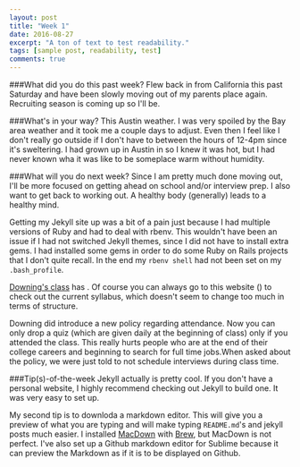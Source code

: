 ```yaml
---
layout: post
title: "Week 1"
date: 2016-08-27
excerpt: "A ton of text to test readability."
tags: [sample post, readability, test]
comments: true
---
```


###What did you do this past week?
Flew back in from California this past Saturday and have been slowly moving out of my parents place again. Recruiting season is coming up so I'll be.

###What's in your way?
This Austin weather. I was very spoiled by the Bay area weather and it took me a couple days to adjust. Even then I feel like I don't really go outside if I don't have to between the hours of 12-4pm since it's sweltering. I had grown up in Austin in so I knew it was hot, but I had never known wha it was like to be someplace warm without humidity.


###What will you do next week?
Since I am pretty much done moving out, I'll be more focused on getting ahead on school and/or interview prep. I also want to get back to working out. A healthy body (generally) leads to a healthy mind.

Getting my Jekyll site up was a bit of a pain just because I had multiple versions of Ruby and had to deal with rbenv. This wouldn't have been an issue if I had not switched Jekyll themes, since I did not have to install extra gems. I had installed some gems in order to do some Ruby on Rails projects that I don't quite recall. In the end my `rbenv shell` had not been set on my `.bash_profile`.


[Downing's class](https://www.cs.utexas.edu/users/downing/cs373/Grading.html) has . Of course you can always go to this website () to check out the current syllabus, which doesn't seem to change too much in terms of structure.

Downing did introduce a new policy regarding attendance. Now you can only drop a quiz (which are given daily at the beginning of class) only if you attended the class. This really hurts people who are at the end of their college careers and beginning to search for full time jobs.When asked about the policy, we were just told to not schedule interviews during class time.


###Tip(s)-of-the-week
Jekyll actually is pretty cool. If you don't have a personal website, I highly recommend checking out Jekyll to build one. It was very easy to set up.

My second tip is to downloda a markdown editor. This will give you a preview of what you are typing and will make typing `README.md`'s and jekyll posts much easier. I installed [MacDown](http://macdown.uranusjr.com/) with [Brew](http://macdown.uranusjr.com/), but MacDown is not perfect. I've also set up a Github markdown editor for Sublime because it can preview the Markdown as if it is to be displayed on Github.
